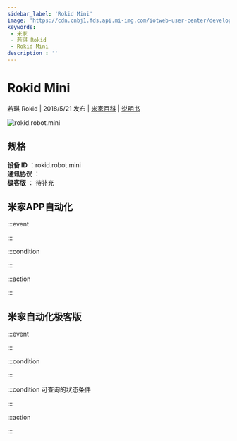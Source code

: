 ```yaml
---
sidebar_label: 'Rokid Mini'
image: 'https://cdn.cnbj1.fds.api.mi-img.com/iotweb-user-center/developer_1678870889850udSJv8bv.png?GalaxyAccessKeyId=AKVGLQWBOVIRQ3XLEW&Expires=9223372036854775807&Signature=WYdhNpMAy6Prh/NCi5Jo7hUjV58='
keywords: 
 - 米家
 - 若琪 Rokid
 - Rokid Mini
description : ''
---
```

# Rokid Mini

若琪 Rokid | 2018/5/21 发布 | [米家百科](https://home.mi.com/webapp/content/baike/product/index.html?model=rokid.robot.mini) | [说明书](https://home.mi.com/views/introduction.html?model=rokid.robot.mini&region=cn)

![rokid.robot.mini](https://cdn.cnbj1.fds.api.mi-img.com/iotweb-user-center/developer_1678870889850udSJv8bv.png?GalaxyAccessKeyId=AKVGLQWBOVIRQ3XLEW&Expires=9223372036854775807&Signature=WYdhNpMAy6Prh/NCi5Jo7hUjV58=)

## 规格  
> 
**设备 ID** ：rokid.robot.mini  
**通讯协议** ：  
**极客版**  ： 待补充 


## 米家APP自动化  

:::event  

:::

:::condition  

:::

:::action   

:::

## 米家自动化极客版  

:::event  

:::

:::condition  

:::

:::condition 可查询的状态条件  

:::

:::action  

:::

        
